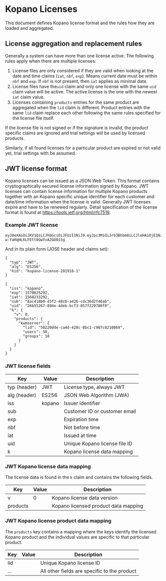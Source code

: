 # Kopano Licenses

This document defines Kopano license format and the rules how they are loaded
and aggregated.

## License aggregation and replacement rules

Generally a system can have more than one license active. The following rules
apply when there are multiple licenses:

1. License files are only considered if they are valid when looking at the date
   and time claims (`iat`, `nbf`, `exp`). Means current date must be within
   `nbf` and `exp`. If `nbf` is not present, then `iat` applies as minimal date.
2. License files have the`uid` claim and only one license with the same `uid`
   claim value will be active. The active license is the one with the newest
   `iat` claim value.
3. Licenses containing `products` entries for the same product are aggregated
   when the `lid` claim is different. Product entries with the same `lid` claim
   replace each other following the same rules specified for the license file
   itself.

If the license file is not signed or if the signature is invalid, the product
specific claims are ignored and trial settings will be used by licensed
products.

Similarly, if all found licenses for a particular product are expired or not
valid yet, trial settings with be assumed.

## JWT license format

Kopano licenses can be issued as a JSON Web Token. This format contains
cryptographically secured license information signed by Kopano. JWT licenses
can contain license information for multiple Kopano products together with an
Kopano specific unique identifier for each customer and date/time information
when the license is valid. Generally JWT licenses expire and have to be
renewed regularly. Detail specification of the license format is found at
https://tools.ietf.org/html/rfc7519.

### Example JWT license

```
eyJ0eXAiOiJKV1QiLCJhbGciOiJFUzI1NiJ9.eyJpc3MiOiJrb3Bhbm8iLCJleHAiOjE1NzA4MjUyOTIsImlhdCI6MTU2ODIzMzI5Miwic3ViIjoicGF3ZWxkZWJpa0BnbWFpbC5jb20iLCJrIjp7InYiOjAsInByb2R1Y3RzIjp7Imt3bXNlcnZlciI6eyJ1c2VycyI6NTAsImdyb3VwcyI6MTB9fX19.kfwFR593Jxi7Nk2uNGBRvbvaW0rNcI_Beud6ozFwyNceqQuX79ecgmskxK-w-YaHqHL6LFEtt8GwVvA2GD015g
```

And in its plain form (JOSE header and claims set):

```
{
  "typ": "JWT",
  "alg": "ES256",
  "kid": "kopano-license-201910-1"
}
```
```
{
  "iss": "kopano",
  "exp": 1570825292,
  "iat": 1568233292,
  "sub": "8ac418b0-d3f2-48c6-a426-cdc36d2f46ab",
  "uid": "26b55267-894e-4deb-bcf3-057f229780f0",
  "k": {
    "v": 0,
    "products": {
      "kwmserver": {
        "lid": "50220dde-ca4d-428c-8bc1-c987c8210869",
        "users": 50,
        "groups": 10
      }
    }
  }
}
```

### JWT license fields

| Key            | Value  | Description
| -------------- | ------ | -----------------------------------
| typ  (header)  | JWT    | License type, always JWT
| alg  (header)  | ES256  | JSON Web Algorithm (JWA)
| iss            | kopano | Issuer identifier
| sub            |        | Customer ID or customer email
| exp            |        | Expiration time
| nbf            |        | Not before time
| iat            |        | Issued at time
| uid            |        | Unique Kopano license file ID
| k              |        | Kopano license data mapping

### JWT Kopano license data mapping

The license data is found in the `k` claim and contains the following fields.

| Key            | Value  | Description
| -------------- | ------ | ---------------------------------------------
| v              | 0      | Kopano license data version
| products       |        | Kopano licensed product data mapping

### JWT Kopano license product data mapping

The `products` key contains a mapping where the keys identify the licensed Kopano
product and the individual values are specific to that particular product.

| Key            | Value  | Description
| -------------- | ------ | ---------------------------------------------
| lid            |        | Unique Kopano license ID
| ...            |        | All other fields are specific to the product
